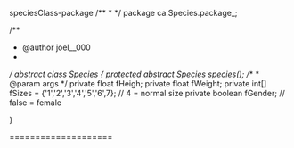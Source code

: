 speciesClass-package
/**
 * 
 */
package ca.Species.package_;

/**
 * @author joel__000
 *
 */
abstract class Species {
  protected abstract Species species();
  /**
	 * @param args
	 */	
	private float fHeigh;
	private float fWeight;
	private int[] fSizes = {'1','2','3','4','5','6',7}; // 4 = normal size
	private boolean fGender; // false = female
	

}

====================
